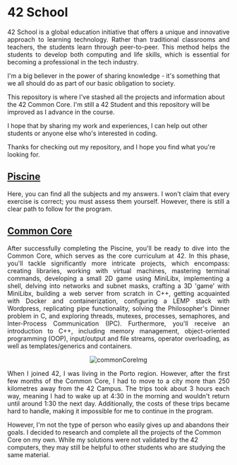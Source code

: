 # 42 School
<p align="justify">
42 School is a global education initiative that offers a unique and innovative approach to learning technology. Rather than traditional classrooms and teachers, the students learn through peer-to-peer. This method helps the students to develop both computing and life skills, which is essential for becoming a professional in the tech industry.

I'm a big believer in the power of sharing knowledge - it's something that we all should do as part of our basic obligation to society.

This repository is where I've stashed all the projects and information about the 42 Common Core. I'm still a 42 Student and this repository will be improved as I advance in the course.

I hope that by sharing my work and experiences, I can help out other students or anyone else who's interested in coding.

Thanks for checking out my repository, and I hope you find what you're looking for.
</p>

## [Piscine](https://github.com/renanbotasse/porto42/tree/main/piscine42)
<p align="justify">
Here, you can find all the subjects and my answers. I won't claim that every exercise is correct; you must assess them yourself. However, there is still a clear path to follow for the program.
</p>


## [Common Core](https://github.com/renanbotasse/porto42/tree/main/commonCore42)
<p align="justify">
After successfully completing the Piscine, you'll be ready to dive into the Common Core, which serves as the core curriculum at 42. In this phase, you'll tackle significantly more intricate projects, which encompass: creating libraries, working with virtual machines, mastering terminal commands, developing a small 2D game using MiniLibx, implementing a shell, delving into networks and subnet masks, crafting a 3D 'game' with MiniLibx, building a web server from scratch in C++, getting acquainted with Docker and containerization, configuring a LEMP stack with Wordpress, replicating pipe functionality, solving the Philosopher's Dinner problem in C, and exploring threads, mutexes, processes, semaphores, and Inter-Process Communication (IPC). Furthermore, you'll receive an introduction to C++, including memory management, object-oriented programming (OOP), input/output and file streams, operator overloading, as well as templates/generics and containers.
</p>
<div align="center">
  <img src="https://github.com/renanbotasse/porto42/assets/101360239/6873aeca-6c0d-49e3-b2df-869e622c6e3a" alt="commonCoreImg" />
</div>
<p align="justify">
When I joined 42, I was living in the Porto region. However, after the first few months of the Common Core, I had to move to a city more than 250 kilometres away from the 42 Campus. The trips took about 3 hours each way, meaning I had to wake up at 4:30 in the morning and wouldn't return until around 1:30 the next day. Additionally, the costs of these trips became hard to handle, making it impossible for me to continue in the program.

However, I'm not the type of person who easily gives up and abandons their goals. I decided to research and complete all the projects of the Common Core on my own. While my solutions were not validated by the 42 computers, they may still be helpful to other students who are studying the same material.
</p>
